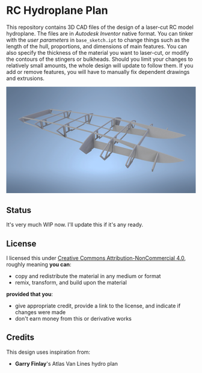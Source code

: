 RC Hydroplane Plan
===

This repository contains 3D CAD files of the design of a laser-cut RC model hydroplane. The files are in *Autodesk Inventor* native format. You can tinker with the *user parameters* in ```base_sketch.ipt``` to change things such as the length of the hull, proportions, and dimensions of main features. You can also specify the thickness of the material you want to laser-cut, or modify the contours of the stingers or bulkheads. Should you limit your changes to relatively small amounts, the whole design will update to follow them. If you add or remove features, you will have to manually fix dependent drawings and extrusions.


![<image preview>](https://github.com/petiaccja/rc-hydro-laser/blob/master/export/render.png "Preview")


Status
---

It's very much WIP now. I'll update this if it's any ready.


License
---

I licensed this under [Creative Commons Attribution-NonCommercial 4.0](https://creativecommons.org/licenses/by-nc/4.0/), roughly meaning **you can**:

- copy and redistribute the material in any medium or format
- remix, transform, and build upon the material

**provided that you**:

- give appropriate credit, provide a link to the license, and indicate if changes were made
- don't earn money from this or derivative works

Credits
---

This design uses inspiration from:

- **Garry Finlay**'s Atlas Van Lines hydro plan